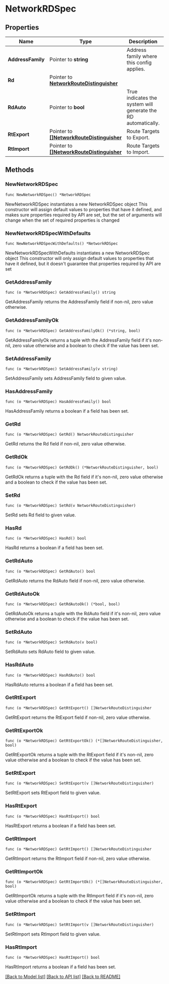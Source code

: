 # NetworkRDSpec

## Properties

Name | Type | Description | Notes
------------ | ------------- | ------------- | -------------
**AddressFamily** | Pointer to **string** | Address family where this config applies. | [optional] [default to "ipv4-unicast"]
**Rd** | Pointer to [**NetworkRouteDistinguisher**](networkRouteDistinguisher.md) |  | [optional] 
**RdAuto** | Pointer to **bool** | True indicates the system will generate the RD automatically. | [optional] 
**RtExport** | Pointer to [**[]NetworkRouteDistinguisher**](NetworkRouteDistinguisher.md) | Route Targets to Export. | [optional] 
**RtImport** | Pointer to [**[]NetworkRouteDistinguisher**](NetworkRouteDistinguisher.md) | Route Targets to Import. | [optional] 

## Methods

### NewNetworkRDSpec

`func NewNetworkRDSpec() *NetworkRDSpec`

NewNetworkRDSpec instantiates a new NetworkRDSpec object
This constructor will assign default values to properties that have it defined,
and makes sure properties required by API are set, but the set of arguments
will change when the set of required properties is changed

### NewNetworkRDSpecWithDefaults

`func NewNetworkRDSpecWithDefaults() *NetworkRDSpec`

NewNetworkRDSpecWithDefaults instantiates a new NetworkRDSpec object
This constructor will only assign default values to properties that have it defined,
but it doesn't guarantee that properties required by API are set

### GetAddressFamily

`func (o *NetworkRDSpec) GetAddressFamily() string`

GetAddressFamily returns the AddressFamily field if non-nil, zero value otherwise.

### GetAddressFamilyOk

`func (o *NetworkRDSpec) GetAddressFamilyOk() (*string, bool)`

GetAddressFamilyOk returns a tuple with the AddressFamily field if it's non-nil, zero value otherwise
and a boolean to check if the value has been set.

### SetAddressFamily

`func (o *NetworkRDSpec) SetAddressFamily(v string)`

SetAddressFamily sets AddressFamily field to given value.

### HasAddressFamily

`func (o *NetworkRDSpec) HasAddressFamily() bool`

HasAddressFamily returns a boolean if a field has been set.

### GetRd

`func (o *NetworkRDSpec) GetRd() NetworkRouteDistinguisher`

GetRd returns the Rd field if non-nil, zero value otherwise.

### GetRdOk

`func (o *NetworkRDSpec) GetRdOk() (*NetworkRouteDistinguisher, bool)`

GetRdOk returns a tuple with the Rd field if it's non-nil, zero value otherwise
and a boolean to check if the value has been set.

### SetRd

`func (o *NetworkRDSpec) SetRd(v NetworkRouteDistinguisher)`

SetRd sets Rd field to given value.

### HasRd

`func (o *NetworkRDSpec) HasRd() bool`

HasRd returns a boolean if a field has been set.

### GetRdAuto

`func (o *NetworkRDSpec) GetRdAuto() bool`

GetRdAuto returns the RdAuto field if non-nil, zero value otherwise.

### GetRdAutoOk

`func (o *NetworkRDSpec) GetRdAutoOk() (*bool, bool)`

GetRdAutoOk returns a tuple with the RdAuto field if it's non-nil, zero value otherwise
and a boolean to check if the value has been set.

### SetRdAuto

`func (o *NetworkRDSpec) SetRdAuto(v bool)`

SetRdAuto sets RdAuto field to given value.

### HasRdAuto

`func (o *NetworkRDSpec) HasRdAuto() bool`

HasRdAuto returns a boolean if a field has been set.

### GetRtExport

`func (o *NetworkRDSpec) GetRtExport() []NetworkRouteDistinguisher`

GetRtExport returns the RtExport field if non-nil, zero value otherwise.

### GetRtExportOk

`func (o *NetworkRDSpec) GetRtExportOk() (*[]NetworkRouteDistinguisher, bool)`

GetRtExportOk returns a tuple with the RtExport field if it's non-nil, zero value otherwise
and a boolean to check if the value has been set.

### SetRtExport

`func (o *NetworkRDSpec) SetRtExport(v []NetworkRouteDistinguisher)`

SetRtExport sets RtExport field to given value.

### HasRtExport

`func (o *NetworkRDSpec) HasRtExport() bool`

HasRtExport returns a boolean if a field has been set.

### GetRtImport

`func (o *NetworkRDSpec) GetRtImport() []NetworkRouteDistinguisher`

GetRtImport returns the RtImport field if non-nil, zero value otherwise.

### GetRtImportOk

`func (o *NetworkRDSpec) GetRtImportOk() (*[]NetworkRouteDistinguisher, bool)`

GetRtImportOk returns a tuple with the RtImport field if it's non-nil, zero value otherwise
and a boolean to check if the value has been set.

### SetRtImport

`func (o *NetworkRDSpec) SetRtImport(v []NetworkRouteDistinguisher)`

SetRtImport sets RtImport field to given value.

### HasRtImport

`func (o *NetworkRDSpec) HasRtImport() bool`

HasRtImport returns a boolean if a field has been set.


[[Back to Model list]](../README.md#documentation-for-models) [[Back to API list]](../README.md#documentation-for-api-endpoints) [[Back to README]](../README.md)



